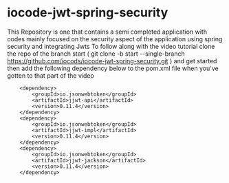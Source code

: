 # iocode-jwt-spring-security
This Repository is one that contains a semi completed application with codes mainly focused on the security aspect of the application using spring security and integrating Jwts
To follow along with the video tutorial clone the repo of the branch start ( git clone -b start --single-branch https://github.com/iocods/iocode-jwt-spring-security.git ) and get started then add the following dependency below to the pom.xml file when you've gotten to that part of the video

		<dependency>
			<groupId>io.jsonwebtoken</groupId>
			<artifactId>jjwt-api</artifactId>
			<version>0.11.4</version>
		</dependency>
		<dependency>
			<groupId>io.jsonwebtoken</groupId>
			<artifactId>jjwt-impl</artifactId>
			<version>0.11.4</version>
		</dependency>
		<dependency>
			<groupId>io.jsonwebtoken</groupId>
			<artifactId>jjwt-jackson</artifactId>
			<version>0.11.4</version>
		</dependency>
